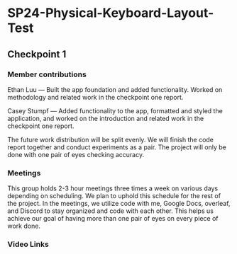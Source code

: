 # SP24-Physical-Keyboard-Layout-Test
## Checkpoint 1
### Member contributions
Ethan Luu — Built the app foundation and added functionality. Worked on methodology and related work in the checkpoint one report.

Casey Stumpf — Added functionality to the app, formatted and styled the application, and worked on the introduction and related work in the checkpoint one report.

The future work distribution will be split evenly. We will finish the code report together and conduct experiments as a pair.  The project will only be done with one pair of eyes checking accuracy.
### Meetings
This group holds 2-3 hour meetings three times a week on various days depending on scheduling. We plan to uphold this schedule for the rest of the project.  In the meetings, we utilize code with me, Google Docs, overleaf, and Discord to stay organized and code with each other.  This helps us achieve our goal of having more than one pair of eyes on every piece of work done.  

### Video Links
